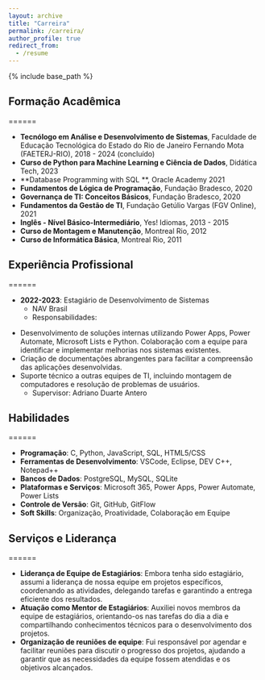```yaml
---
layout: archive
title: "Carreira"
permalink: /carreira/
author_profile: true
redirect_from:
  - /resume
---
```


{% include base_path %}

## Formação Acadêmica
======
* **Tecnólogo em Análise e Desenvolvimento de Sistemas**, Faculdade de Educação Tecnológica do Estado do Rio de Janeiro Fernando Mota (FAETERJ-RIO), 2018 - 2024 (concluído)
* **Curso de Python para Machine Learning e Ciência de Dados**, Didática Tech, 2023
* **Database Programming with SQL **, Oracle Academy 2021
* **Fundamentos de Lógica de Programação**, Fundação Bradesco, 2020
* **Governança de TI: Conceitos Básicos**, Fundação Bradesco, 2020
* **Fundamentos da Gestão de TI**, Fundação Getúlio Vargas (FGV Online), 2021
* **Inglês - Nível Básico-Intermediário**, Yes! Idiomas, 2013 - 2015
* **Curso de Montagem e Manutenção**, Montreal Rio, 2012
* **Curso de Informática Básica**, Montreal Rio, 2011


## Experiência Profissional
======
* **2022-2023**: Estagiário de Desenvolvimento de Sistemas
  * NAV Brasil
  * Responsabilidades:
- Desenvolvimento de soluções internas utilizando Power Apps, Power Automate, Microsoft Lists e Python. Colaboração com a equipe para identificar e implementar melhorias nos sistemas existentes.
- Criação de documentações abrangentes para facilitar a compreensão das aplicações desenvolvidas.
- Suporte técnico a outras equipes de TI, incluindo montagem de computadores e resolução de problemas de usuários.
  * Supervisor: Adriano Duarte Antero


## Habilidades
======
* **Programação**: C, Python, JavaScript, SQL, HTML5/CSS
* **Ferramentas de Desenvolvimento**: VSCode, Eclipse, DEV C++, Notepad++
* **Bancos de Dados**: PostgreSQL, MySQL, SQLite
* **Plataformas e Serviços**: Microsoft 365, Power Apps, Power Automate, Power Lists
* **Controle de Versão**: Git, GitHub, GitFlow
* **Soft Skills**: Organização, Proatividade, Colaboração em Equipe
<!-- 
## Publicações
======
<ul>{% for post in site.publications reversed %}
  {% include archive-single-cv.html %}
{% endfor %}</ul>

## Palestras
======
<ul>{% for post in site.talks reversed %}
  {% include archive-single-talk-cv.html %}
{% endfor %}</ul>

## Ensino
======
<ul>{% for post in site.teaching reversed %}
  {% include archive-single-cv.html %}
{% endfor %}</ul>
-->
## Serviços e Liderança
======

* **Liderança de Equipe de Estagiários**: Embora tenha sido estagiário, assumi a liderança de nossa equipe em projetos específicos, coordenando as atividades, delegando tarefas e garantindo a entrega eficiente dos resultados.
* **Atuação como Mentor de Estagiários**: Auxiliei novos membros da equipe de estagiários, orientando-os nas tarefas do dia a dia e compartilhando conhecimentos técnicos para o desenvolvimento dos projetos.
* **Organização de reuniões de equipe**: Fui responsável por agendar e facilitar reuniões para discutir o progresso dos projetos, ajudando a garantir que as necessidades da equipe fossem atendidas e os objetivos alcançados.



